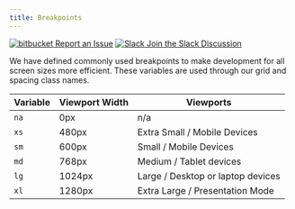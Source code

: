 ```yaml
---
title: Breakpoints
---
```

<a class="create-button small" href="https://bitbucket.org/uclaucomm/ucla-bruin-components/issues?status=new&status=open">![bitbucket](https://s3.us-west-1.amazonaws.com/webcomponents.ucla.edu/build/%!CurrentVersion%!/docs/img/bitbucket-icon-white.png) Report an Issue</a>
<a class="create-button small" href="https://ucla.slack.com/archives/G01KJ3GJKHS">![Slack](https://s3.us-west-1.amazonaws.com/webcomponents.ucla.edu/build/%!CurrentVersion%!/docs/img/slack-icon-white.png) Join the Slack Discussion</a>

We have defined commonly used breakpoints to make development for all screen sizes more efficient. These variables are used through our grid and spacing class names.


Variable | Viewport Width | Viewports
------------ | ------------- | -------------
`na` | 0px | n/a
`xs` | 480px | Extra Small / Mobile Devices
`sm` | 600px | Small / Mobile Devices
`md` | 768px | Medium / Tablet devices
`lg` | 1024px | Large / Desktop or laptop devices
`xl` | 1280px | Extra Large / Presentation Mode
